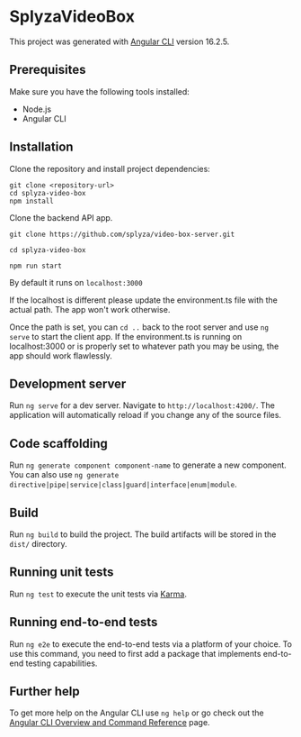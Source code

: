 # SplyzaVideoBox

This project was generated with [Angular CLI](https://github.com/angular/angular-cli) version 16.2.5.

## Prerequisites

Make sure you have the following tools installed:

- Node.js
- Angular CLI

## Installation

Clone the repository and install project dependencies:

```
git clone <repository-url>
cd splyza-video-box
npm install
```

Clone the backend API app.

`git clone https://github.com/splyza/video-box-server.git`

`cd splyza-video-box`

`npm run start`

By default it runs on `localhost:3000`

If the localhost is different please update the environment.ts file with the actual path. The app won't work otherwise.

Once the path is set, you can `cd ..` back to the root server and use `ng serve` to start the client app. If the environment.ts is running on localhost:3000 or is properly set to whatever path you may be using, the app should work flawlessly.

## Development server

Run `ng serve` for a dev server. Navigate to `http://localhost:4200/`. The application will automatically reload if you change any of the source files.

## Code scaffolding

Run `ng generate component component-name` to generate a new component. You can also use `ng generate directive|pipe|service|class|guard|interface|enum|module`.

## Build

Run `ng build` to build the project. The build artifacts will be stored in the `dist/` directory.

## Running unit tests

Run `ng test` to execute the unit tests via [Karma](https://karma-runner.github.io).

## Running end-to-end tests

Run `ng e2e` to execute the end-to-end tests via a platform of your choice. To use this command, you need to first add a package that implements end-to-end testing capabilities.

## Further help

To get more help on the Angular CLI use `ng help` or go check out the [Angular CLI Overview and Command Reference](https://angular.io/cli) page.
